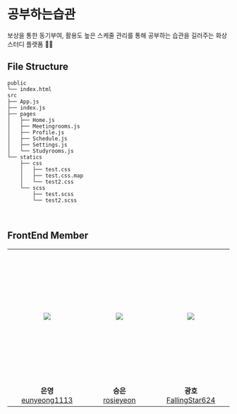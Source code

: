 # 공부하는습관 
보상을 통한 동기부여, 활용도 높은 스케줄 관리를 통해 공부하는 습관을 길러주는 화상 스터디 플랫폼 👩‍💻
<br>

## File Structure

```
public
└── index.html
src
├── App.js
├── index.js
├── pages
│   ├── Home.js
│   ├── Meetingrooms.js
│   ├── Profile.js
│   ├── Schedule.js
│   ├── Settings.js
│   └── Studyrooms.js
└── statics
    ├── css
    │   ├── test.css
    │   ├── test.css.map
    │   └── test2.css
    └── scss
        ├── test.scss
        └── test2.scss
```

<br>

## FrontEnd Member

<table>
  <tr height="307px">
    <td align="center" width="300px">
      <a href="https://github.com/eunyeong1113"><img src="https://avatars.githubusercontent.com/u/59558623?v=4"/></a>
    </td>
     <td align="center" width="300px">
      <a href="https://github.com/rosieyeon/"><img src="https://avatars.githubusercontent.com/u/70363530?v=4"/></a>
    </td>
    <td align="center" width="300px">
      <a href="https://github.com/FallingStar624"><img src="https://avatars.githubusercontent.com/u/83006446?v=4"/></a>
    </td>
  </tr>
  <tr>
    <td align="center" width="300px">
      <strong>은영</strong><br><a href="https://github.com/eunyeong1113">eunyeong1113</a>
    </td>
    <td align="center" width="300px">
      <strong>승은</strong><br><a href="https://github.com/rosieyeon/">rosieyeon</a>
    </td>
    <td align="center" width="300px">
      <strong>광호</strong><br><a href="https://github.com/FallingStar624">FallingStar624</a>
    </td>
  </tr>
</table>

